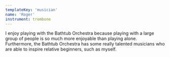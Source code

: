 ```yaml
---
templateKey: 'musician'
name: 'Roger'
instrument: trombone
---
```

I enjoy playing with the Bathtub Orchestra because playing with a large group of people is so much more enjoyable than playing alone.  Furthermore, the Bathtub Orchestra has some really talented musicians who are able to inspire relative beginners, such as myself.
